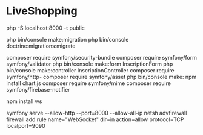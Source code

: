 # LiveShopping
php -S localhost:8000 -t public


php bin/console make:migration
php bin/console doctrine:migrations:migrate

composer require symfony/security-bundle
composer require symfony/form symfony/validator
php bin/console make:form InscriptionForm 
php bin/console make:controller InscriptionController 
composer require symfony/http-
composer require symfony/asset
php bin/console make:
npm install chart.js
composer require symfony/mime
composer require symfony/firebase-notifier


npm install ws

symfony serve --allow-http --port=8000 --allow-all-ip
netsh advfirewall firewall add rule name="WebSocket" dir=in action=allow protocol=TCP localport=9090